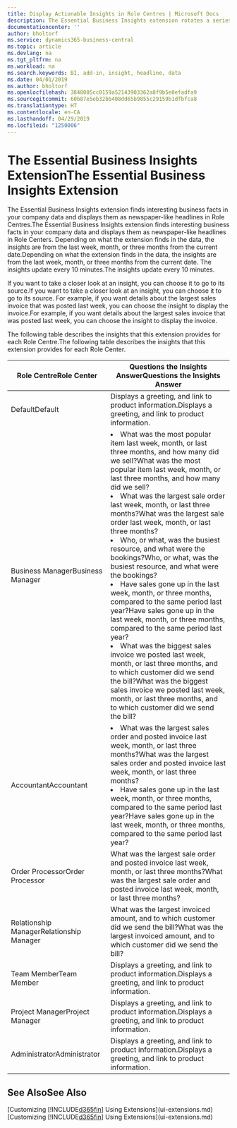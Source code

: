 ```yaml
---
title: Display Actionable Insights in Role Centres | Microsoft Docs
description: The Essential Business Insights extension rotates a series of business insights on Role Centres.
documentationcenter: ''
author: bholtorf
ms.service: dynamics365-business-central
ms.topic: article
ms.devlang: na
ms.tgt_pltfrm: na
ms.workload: na
ms.search.keywords: BI, add-in, insight, headline, data
ms.date: 04/01/2019
ms.author: bholtorf
ms.openlocfilehash: 3848005cc0159a52143903362a8f9b5e0efadfa9
ms.sourcegitcommit: 60b87e5eb32bb408dd65b9855c29159b1dfbfca8
ms.translationtype: HT
ms.contentlocale: en-CA
ms.lasthandoff: 04/29/2019
ms.locfileid: "1250006"
---
```

# <a name="the-essential-business-insights-extension"></a><span data-ttu-id="49229-103">The Essential Business Insights Extension</span><span class="sxs-lookup"><span data-stu-id="49229-103">The Essential Business Insights Extension</span></span>
<span data-ttu-id="49229-104">The Essential Business Insights extension finds interesting business facts in your company data and displays them as newspaper-like headlines in Role Centres.</span><span class="sxs-lookup"><span data-stu-id="49229-104">The Essential Business Insights extension finds interesting business facts in your company data and displays them as newspaper-like headlines in Role Centers.</span></span> <span data-ttu-id="49229-105">Depending on what the extension finds in the data, the insights are from the last week, month, or three months from the current date.</span><span class="sxs-lookup"><span data-stu-id="49229-105">Depending on what the extension finds in the data, the insights are from the last week, month, or three months from the current date.</span></span> <span data-ttu-id="49229-106">The insights update every 10 minutes.</span><span class="sxs-lookup"><span data-stu-id="49229-106">The insights update every 10 minutes.</span></span>  

<span data-ttu-id="49229-107">If you want to take a closer look at an insight, you can choose it to go to its source.</span><span class="sxs-lookup"><span data-stu-id="49229-107">If you want to take a closer look at an insight, you can choose it to go to its source.</span></span> <span data-ttu-id="49229-108">For example, if you want details about the largest sales invoice that was posted last week, you can choose the insight to display the invoice.</span><span class="sxs-lookup"><span data-stu-id="49229-108">For example, if you want details about the largest sales invoice that was posted last week, you can choose the insight to display the invoice.</span></span>

<span data-ttu-id="49229-109">The following table describes the insights that this extension provides for each Role Centre.</span><span class="sxs-lookup"><span data-stu-id="49229-109">The following table describes the insights that this extension provides for each Role Center.</span></span>

|<span data-ttu-id="49229-110">Role Centre</span><span class="sxs-lookup"><span data-stu-id="49229-110">Role Center</span></span>|<span data-ttu-id="49229-111">Questions the Insights Answer</span><span class="sxs-lookup"><span data-stu-id="49229-111">Questions the Insights Answer</span></span>|
|----|-----|
|<span data-ttu-id="49229-112">Default</span><span class="sxs-lookup"><span data-stu-id="49229-112">Default</span></span>|<span data-ttu-id="49229-113">Displays a greeting, and link to product information.</span><span class="sxs-lookup"><span data-stu-id="49229-113">Displays a greeting, and link to product information.</span></span>|
|<span data-ttu-id="49229-114">Business Manager</span><span class="sxs-lookup"><span data-stu-id="49229-114">Business Manager</span></span>|<li> <span data-ttu-id="49229-115">What was the most popular item last week, month, or last three months, and how many did we sell?</span><span class="sxs-lookup"><span data-stu-id="49229-115">What was the most popular item last week, month, or last three months, and how many did we sell?</span></span><br><li> <span data-ttu-id="49229-116">What was the largest sale order last week, month, or last three months?</span><span class="sxs-lookup"><span data-stu-id="49229-116">What was the largest sale order last week, month, or last three months?</span></span><br><li> <span data-ttu-id="49229-117">Who, or what, was the busiest resource, and what were the bookings?</span><span class="sxs-lookup"><span data-stu-id="49229-117">Who, or what, was the busiest resource, and what were the bookings?</span></span><br><li> <span data-ttu-id="49229-118">Have sales gone up in the last week, month, or three months, compared to the same period last year?</span><span class="sxs-lookup"><span data-stu-id="49229-118">Have sales gone up in the last week, month, or three months, compared to the same period last year?</span></span><br><li> <span data-ttu-id="49229-119">What was the biggest sales invoice we posted last week, month, or last three months, and to which customer did we send the bill?</span><span class="sxs-lookup"><span data-stu-id="49229-119">What was the biggest sales invoice we posted last week, month, or last three months, and to which customer did we send the bill?</span></span></li> |
|<span data-ttu-id="49229-120">Accountant</span><span class="sxs-lookup"><span data-stu-id="49229-120">Accountant</span></span>|<li> <span data-ttu-id="49229-121">What was the largest sales order and posted invoice last week, month, or last three months?</span><span class="sxs-lookup"><span data-stu-id="49229-121">What was the largest sales order and posted invoice last week, month, or last three months?</span></span><br><li> <span data-ttu-id="49229-122">Have sales gone up in the last week, month, or three months, compared to the same period last year?</span><span class="sxs-lookup"><span data-stu-id="49229-122">Have sales gone up in the last week, month, or three months, compared to the same period last year?</span></span> |
|<span data-ttu-id="49229-123">Order Processor</span><span class="sxs-lookup"><span data-stu-id="49229-123">Order Processor</span></span>| <span data-ttu-id="49229-124">What was the largest sale order and posted invoice last week, month, or last three months?</span><span class="sxs-lookup"><span data-stu-id="49229-124">What was the largest sale order and posted invoice last week, month, or last three months?</span></span>|
|<span data-ttu-id="49229-125">Relationship Manager</span><span class="sxs-lookup"><span data-stu-id="49229-125">Relationship Manager</span></span>| <span data-ttu-id="49229-126">What was the largest invoiced amount, and to which customer did we send the bill?</span><span class="sxs-lookup"><span data-stu-id="49229-126">What was the largest invoiced amount, and to which customer did we send the bill?</span></span>|
|<span data-ttu-id="49229-127">Team Member</span><span class="sxs-lookup"><span data-stu-id="49229-127">Team Member</span></span>| <span data-ttu-id="49229-128">Displays a greeting, and link to product information.</span><span class="sxs-lookup"><span data-stu-id="49229-128">Displays a greeting, and link to product information.</span></span>|
|<span data-ttu-id="49229-129">Project Manager</span><span class="sxs-lookup"><span data-stu-id="49229-129">Project Manager</span></span>| <span data-ttu-id="49229-130">Displays a greeting, and link to product information.</span><span class="sxs-lookup"><span data-stu-id="49229-130">Displays a greeting, and link to product information.</span></span>|
|<span data-ttu-id="49229-131">Administrator</span><span class="sxs-lookup"><span data-stu-id="49229-131">Administrator</span></span>| <span data-ttu-id="49229-132">Displays a greeting, and link to product information.</span><span class="sxs-lookup"><span data-stu-id="49229-132">Displays a greeting, and link to product information.</span></span>|

## <a name="see-also"></a><span data-ttu-id="49229-133">See Also</span><span class="sxs-lookup"><span data-stu-id="49229-133">See Also</span></span>
<span data-ttu-id="49229-134">[Customizing [!INCLUDE[d365fin](includes/d365fin_md.md)] Using Extensions](ui-extensions.md)</span><span class="sxs-lookup"><span data-stu-id="49229-134">[Customizing [!INCLUDE[d365fin](includes/d365fin_md.md)] Using Extensions](ui-extensions.md)</span></span>
